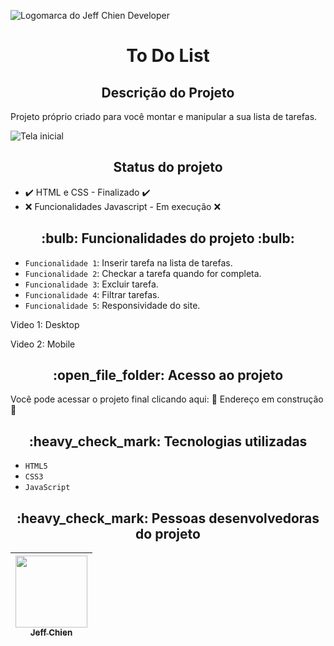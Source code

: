 ![Logomarca do Jeff Chien Developer](https://user-images.githubusercontent.com/84294361/222778675-65f855ce-f47b-4a91-a8a9-b0fa6a40eef5.png)


<h1 align="center"> To Do List </h1>

<h2 align="center"> Descrição do Projeto </h2>
 
Projeto próprio criado para você montar e manipular a sua lista de tarefas.

![Tela inicial](https://user-images.githubusercontent.com/84294361/223602255-602e2d77-c3a5-49a6-ab63-41f91bb40879.png)


<h2 align="center"> Status do projeto </h2>

- :heavy_check_mark: HTML e CSS - Finalizado :heavy_check_mark:
- :x: Funcionalidades Javascript - Em execução :x:


<h2 align="center"> :bulb: Funcionalidades do projeto :bulb: </h2>

- `Funcionalidade 1`: Inserir tarefa na lista de tarefas.
- `Funcionalidade 2`: Checkar a tarefa quando for completa.
- `Funcionalidade 3`: Excluir tarefa.
- `Funcionalidade 4`: Filtrar tarefas.
- `Funcionalidade 5`: Responsividade do site.

Video 1: Desktop

Video 2: Mobile


<h2 align="center"> :open_file_folder: Acesso ao projeto </h2>

Você pode acessar o projeto final clicando aqui: :construction: Endereço em construção :construction:


<h2 align="center"> :heavy_check_mark: Tecnologias utilizadas </h2>

- `HTML5`
- `CSS3`
- `JavaScript`

<h2 align="center"> :heavy_check_mark: Pessoas desenvolvedoras do projeto </h2>

| [<img src="https://avatars.githubusercontent.com/u/84294361?v=4" width=115><br><sub>Jeff Chien</sub>](https://github.com/JeffChien1) | 
| :---: |
